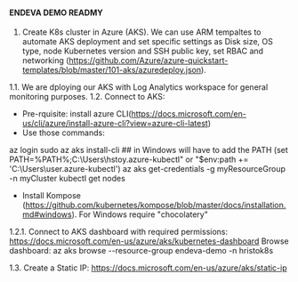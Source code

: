 #### ENDEVA DEMO READMY

1. Create K8s cluster in Azure (AKS). We can use ARM tempaltes to automate AKS deployment and set specific settings as Disk size, OS type, node Kubernetes version and SSH  public key, set RBAC and networking (https://github.com/Azure/azure-quickstart-templates/blob/master/101-aks/azuredeploy.json).

1.1. We are dploying our AKS with Log Analytics workspace for general monitoring purposes.
1.2. Connect to AKS:
- Pre-rquisite: install azure CLI(https://docs.microsoft.com/en-us/cli/azure/install-azure-cli?view=azure-cli-latest)
- Use those commands: 

az login
sudo az aks install-cli  ## in Windows will have to add the PATH (set PATH=%PATH%;C:\Users\hstoy\.azure-kubectl" or "$env:path += 'C:\Users\user\.azure-kubectl')
az aks get-credentials -g myResourceGroup -n myCluster
kubectl get nodes

- Install Kompose (https://github.com/kubernetes/kompose/blob/master/docs/installation.md#windows). For Windows require "chocolatery"

1.2.1. Connect to AKS dashboard with required permissions: https://docs.microsoft.com/en-us/azure/aks/kubernetes-dashboard
Browse dashboard: az aks browse --resource-group endeva-demo -n hristok8s

1.3. Create a Static IP: https://docs.microsoft.com/en-us/azure/aks/static-ip